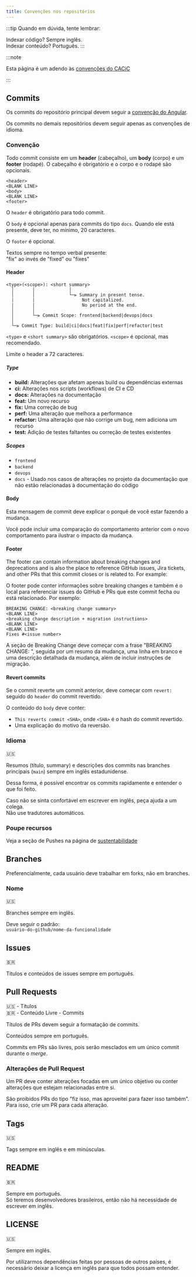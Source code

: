 ```yaml
---
title: Convenções nos repositórios
---
```


:::tip
Quando em dúvida, tente lembrar:

Indexar código? Sempre inglês.  
Indexar conteúdo? Português.
:::

:::note

Esta página é um adendo às [convenções do CACiC](https://cacic.dev.br/docs/Projetos/Especifica%C3%A7%C3%B5es%20comuns/Conven%C3%A7%C3%B5es%20gerais/C%C3%B3digos)

:::

## Commits

Os commits do repositório principal devem seguir a [convenção do Angular](https://github.com/angular/angular/blob/main/CONTRIBUTING.md#-commit-message-format).

Os commits no demais repositórios devem seguir apenas as convenções de idioma.

### Convenção

Todo commit consiste em um **header** (cabeçalho), um **body** (corpo) e um **footer** (rodapé). O cabeçalho é obrigatório e o corpo e o rodapé são opcionais.

```
<header>
<BLANK LINE>
<body>
<BLANK LINE>
<footer>
```

O `header` é obrigatório para todo commit.

O `body` é opcional apenas para commits do tipo `docs`. Quando ele está presente, deve ter, no mínimo, 20 caracteres.

O `footer` é opcional.

Textos sempre no tempo verbal presente:  
"fix" ao invés de "fixed" ou "fixes"

#### Header

```
<type>(<scope>): <short summary>
  │       │             │
  │       │             └─⫸ Summary in present tense.
  |       |                  Not capitalized.
  |       |                  No period at the end.
  │       │
  │       └─⫸ Commit Scope: frontend|backend|devops|docs
  │
  └─⫸ Commit Type: build|ci|docs|feat|fix|perf|refactor|test
```

`<type>` e `<short summary>` são obrigatórios. `<scope>` é opcional, mas recomendado.

Limite o header a 72 caracteres.

##### Type

- **build:** Alterações que afetam apenas build ou dependências externas
- **ci:** Alterações nos scripts (workflows) de CI e CD
- **docs:** Alterações na documentação
- **feat:** Um novo recurso
- **fix:** Uma correção de bug
- **perf:** Uma alteração que melhora a performance
- **refactor:** Uma alteração que não corrige um bug, nem adiciona um recurso
- **test:** Adição de testes faltantes ou correção de testes existentes

##### Scopes

- `frontend`
- `backend`
- `devops`
- `docs` - Usado nos casos de alterações no projeto da documentação que não estão relacionadas à documentação do código

#### Body

Esta mensagem de commit deve explicar o porquê de você estar fazendo a mudança.

Você pode incluir uma comparação do comportamento anterior com o novo comportamento para ilustrar o impacto da mudança.

#### Footer

The footer can contain information about breaking changes and deprecations and is also the place to reference GitHub issues, Jira tickets, and other PRs that this commit closes or is related to. For example:

O footer pode conter informações sobre breaking changes e também é o local para referenciar issues do GitHub e PRs que este commit fecha ou está relacionado. Por exemplo:

```
BREAKING CHANGE: <breaking change summary>
<BLANK LINE>
<breaking change description + migration instructions>
<BLANK LINE>
<BLANK LINE>
Fixes #<issue number>
```

<!-- Breaking changes não serão frequentes, mas é necessário especificar, para caso haja alguma -->

A seção de Breaking Change deve começar com a frase "BREAKING CHANGE: ", seguida por um resumo da mudança, uma linha em branco e uma descrição detalhada da mudança, além de incluir instruções de migração.

#### Revert commits

Se o commit reverte um commit anterior, deve começar com `revert: ` seguido do `header` do commit revertido.

O conteúdo do `body` deve conter:

- `This reverts commit <SHA>`, onde `<SHA>` é o hash do commit revertido.
- Uma explicação do motivo da reversão.

### Idioma

🇺🇸

Resumos (título, summary) e descrições dos commits nas branches principais (`main`) sempre em inglês estadunidense.

Dessa forma, é possível encontrar os commits rapidamente e entender o que foi feito.

Caso não se sinta confortável em escrever em inglês, peça ajuda a um colega.  
Não use tradutores automáticos.

### Poupe recursos

Veja a seção de Pushes na página de [sustentabilidade](/Geral/Práticas%20sociais/Sustentabilidade#pushes)


## Branches

Preferencialmente, cada usuário deve trabalhar em forks, não em branches.

### Nome

🇺🇸

Branches sempre em inglês.

Deve seguir o padrão:  
`usuário-do-github/nome-da-funcionalidade`

## Issues

🇧🇷

Títulos e conteúdos de issues sempre em português.

## Pull Requests

🇺🇸 - Títulos  
🇧🇷 - Conteúdo
Livre - Commits

Títulos de PRs devem seguir a formatação de commits.

Conteúdos sempre em português.

Commits em PRs são livres, pois serão mesclados em um único commit durante o _merge_.

### Alterações de Pull Request

Um PR deve conter alterações focadas em um único objetivo ou conter alterações que estejam relacionadas entre si.

São proibidos PRs do tipo "fiz isso, mas aproveitei para fazer isso também".  
Para isso, crie um PR para cada alteração.

## Tags

🇺🇸

Tags sempre em inglês e em minúsculas.

## README

🇧🇷

Sempre em português.  
Só teremos desenvolvedores brasileiros, então não há necessidade de escrever em inglês.

## LICENSE

🇺🇸

Sempre em inglês.

Por utilizarmos dependências feitas por pessoas de outros países, é necessário deixar a licença em inglês para que todos possam entender.
